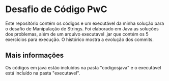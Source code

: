 # Desafio de Código PwC
Este repositório contém os códigos e um executável da minha solução para o desafio de Manipulação de Strings. Foi elaborado em Java as soluções dos problemas, além de um arquivo executavel .jar que contém os 5 exercícios para execução. O histórico mostra a evolução dos commits.
## Mais informações
Os códigos em java estão incluídos na pasta "codigosjava" e o executável está incluído na pasta "executavel".
